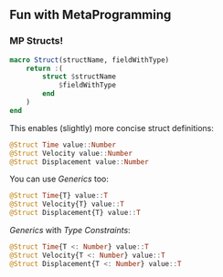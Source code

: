 ## Fun with MetaProgramming

### MP Structs!

```julia
macro Struct(structName, fieldWithType)
    return :(
        struct $structName
            $fieldWithType
        end
    )
end
```

This enables (slightly) more concise struct definitions:

```julia
@Struct Time value::Number
@Struct Velocity value::Number
@Struct Displacement value::Number
```
You can use *Generics* too:

```julia
@Struct Time{T} value::T
@Struct Velocity{T} value::T
@Struct Displacement{T} value::T
```

*Generics* with *Type Constraints*:
```julia
@Struct Time{T <: Number} value::T
@Struct Velocity{T <: Number} value::T
@Struct Displacement{T <: Number} value::T
```

